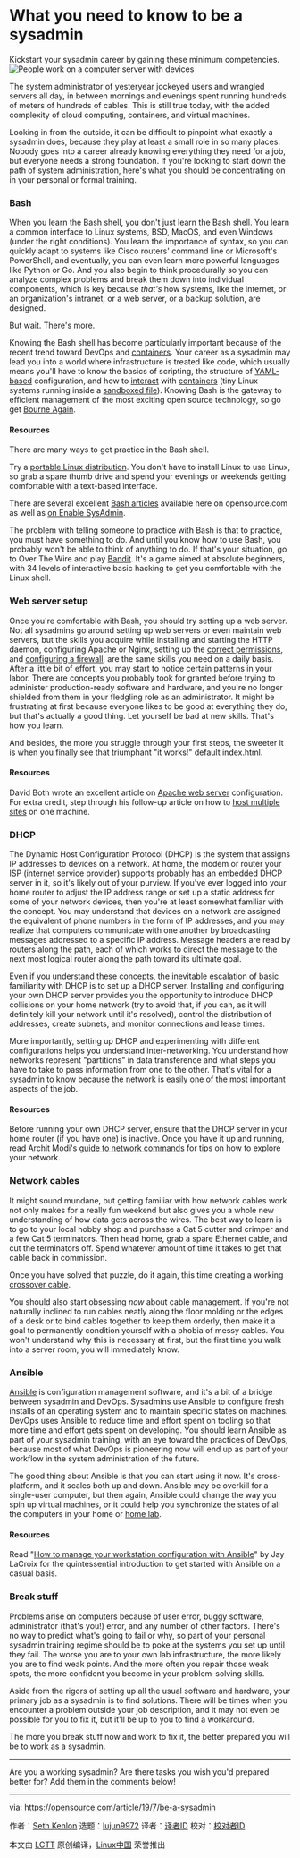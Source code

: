 [#]: collector: (lujun9972)
[#]: translator: ( )
[#]: reviewer: ( )
[#]: publisher: ( )
[#]: url: ( )
[#]: subject: (What you need to know to be a sysadmin)
[#]: via: (https://opensource.com/article/19/7/be-a-sysadmin)
[#]: author: (Seth Kenlon https://opensource.com/users/sethhttps://opensource.com/users/marcobravohttps://opensource.com/users/kimvila)

What you need to know to be a sysadmin
======
Kickstart your sysadmin career by gaining these minimum competencies.
![People work on a computer server with devices][1]

The system administrator of yesteryear jockeyed users and wrangled servers all day, in between mornings and evenings spent running hundreds of meters of hundreds of cables. This is still true today, with the added complexity of cloud computing, containers, and virtual machines.

Looking in from the outside, it can be difficult to pinpoint what exactly a sysadmin does, because they play at least a small role in so many places. Nobody goes into a career already knowing everything they need for a job, but everyone needs a strong foundation. If you're looking to start down the path of system administration, here's what you should be concentrating on in your personal or formal training.

### Bash

When you learn the Bash shell, you don't just learn the Bash shell. You learn a common interface to Linux systems, BSD, MacOS, and even Windows (under the right conditions). You learn the importance of syntax, so you can quickly adapt to systems like Cisco routers' command line or Microsoft's PowerShell, and eventually, you can even learn more powerful languages like Python or Go. And you also begin to think procedurally so you can analyze complex problems and break them down into individual components, which is key because _that's_ how systems, like the internet, or an organization's intranet, or a web server, or a backup solution, are designed.

But wait. There's more.

Knowing the Bash shell has become particularly important because of the recent trend toward DevOps and [containers][2]. Your career as a sysadmin may lead you into a world where infrastructure is treated like code, which usually means you'll have to know the basics of scripting, the structure of [YAML-based][3] configuration, and how to [interact][4] with [containers][5] (tiny Linux systems running inside a [sandboxed file][6]). Knowing Bash is the gateway to efficient management of the most exciting open source technology, so go get [Bourne Again][7].

#### Resources

There are many ways to get practice in the Bash shell.

Try a [portable Linux distribution][8]. You don't have to install Linux to use Linux, so grab a spare thumb drive and spend your evenings or weekends getting comfortable with a text-based interface.

There are several excellent [Bash articles][9] available here on opensource.com as well as [on Enable SysAdmin][10].

The problem with telling someone to practice with Bash is that to practice, you must have something to do. And until you know how to use Bash, you probably won't be able to think of anything to do. If that's your situation, go to Over The Wire and play [Bandit][11]. It's a game aimed at absolute beginners, with 34 levels of interactive basic hacking to get you comfortable with the Linux shell.

### Web server setup

Once you're comfortable with Bash, you should try setting up a web server. Not all sysadmins go around setting up web servers or even maintain web servers, but the skills you acquire while installing and starting the HTTP daemon, configuring Apache or Nginx, setting up the [correct permissions][12], and [configuring a firewall][13], are the same skills you need on a daily basis. After a little bit of effort, you may start to notice certain patterns in your labor. There are concepts you probably took for granted before trying to administer production-ready software and hardware, and you're no longer shielded from them in your fledgling role as an administrator. It might be frustrating at first because everyone likes to be good at everything they do, but that's actually a good thing. Let yourself be bad at new skills. That's how you learn.

And besides, the more you struggle through your first steps, the sweeter it is when you finally see that triumphant "it works!" default index.html.

#### Resources

David Both wrote an excellent article on [Apache web server][14] configuration. For extra credit, step through his follow-up article on how to [host multiple sites][15] on one machine.

### DHCP

The Dynamic Host Configuration Protocol (DHCP) is the system that assigns IP addresses to devices on a network. At home, the modem or router your ISP (internet service provider) supports probably has an embedded DHCP server in it, so it's likely out of your purview. If you've ever logged into your home router to adjust the IP address range or set up a static address for some of your network devices, then you're at least somewhat familiar with the concept. You may understand that devices on a network are assigned the equivalent of phone numbers in the form of IP addresses, and you may realize that computers communicate with one another by broadcasting messages addressed to a specific IP address. Message headers are read by routers along the path, each of which works to direct the message to the next most logical router along the path toward its ultimate goal.

Even if you understand these concepts, the inevitable escalation of basic familiarity with DHCP is to set up a DHCP server. Installing and configuring your own DHCP server provides you the opportunity to introduce DHCP collisions on your home network (try to avoid that, if you can, as it will definitely kill your network until it's resolved), control the distribution of addresses, create subnets, and monitor connections and lease times.

More importantly, setting up DHCP and experimenting with different configurations helps you understand inter-networking. You understand how networks represent "partitions" in data transference and what steps you have to take to pass information from one to the other. That's vital for a sysadmin to know because the network is easily one of the most important aspects of the job.

#### Resources

Before running your own DHCP server, ensure that the DHCP server in your home router (if you have one) is inactive. Once you have it up and running, read Archit Modi's [guide to network commands][16] for tips on how to explore your network.

### Network cables

It might sound mundane, but getting familiar with how network cables work not only makes for a really fun weekend but also gives you a whole new understanding of how data gets across the wires. The best way to learn is to go to your local hobby shop and purchase a Cat 5 cutter and crimper and a few Cat 5 terminators. Then head home, grab a spare Ethernet cable, and cut the terminators off. Spend whatever amount of time it takes to get that cable back in commission.

Once you have solved that puzzle, do it again, this time creating a working [crossover cable][17].

You should also start obsessing _now_ about cable management. If you're not naturally inclined to run cables neatly along the floor molding or the edges of a desk or to bind cables together to keep them orderly, then make it a goal to permanently condition yourself with a phobia of messy cables. You won't understand why this is necessary at first, but the first time you walk into a server room, you will immediately know.

### Ansible

[Ansible][18] is configuration management software, and it's a bit of a bridge between sysadmin and DevOps. Sysadmins use Ansible to configure fresh installs of an operating system and to maintain specific states on machines. DevOps uses Ansible to reduce time and effort spent on tooling so that more time and effort gets spent on developing. You should learn Ansible as part of your sysadmin training, with an eye toward the practices of DevOps, because most of what DevOps is pioneering now will end up as part of your workflow in the system administration of the future.

The good thing about Ansible is that you can start using it now. It's cross-platform, and it scales both up and down. Ansible may be overkill for a single-user computer, but then again, Ansible could change the way you spin up virtual machines, or it could help you synchronize the states of all the computers in your home or [home lab][19].

#### Resources

Read "[How to manage your workstation configuration with Ansible][20]" by Jay LaCroix for the quintessential introduction to get started with Ansible on a casual basis.

### Break stuff

Problems arise on computers because of user error, buggy software, administrator (that's you!) error, and any number of other factors. There's no way to predict what's going to fail or why, so part of your personal sysadmin training regime should be to poke at the systems you set up until they fail. The worse you are to your own lab infrastructure, the more likely you are to find weak points. And the more often you repair those weak spots, the more confident you become in your problem-solving skills.

Aside from the rigors of setting up all the usual software and hardware, your primary job as a sysadmin is to find solutions. There will be times when you encounter a problem outside your job description, and it may not even be possible for you to fix it, but it'll be up to you to find a workaround.

The more you break stuff now and work to fix it, the better prepared you will be to work as a sysadmin.

* * *

Are you a working sysadmin? Are there tasks you wish you'd prepared better for? Add them in the comments below!

--------------------------------------------------------------------------------

via: https://opensource.com/article/19/7/be-a-sysadmin

作者：[Seth Kenlon][a]
选题：[lujun9972][b]
译者：[译者ID](https://github.com/译者ID)
校对：[校对者ID](https://github.com/校对者ID)

本文由 [LCTT](https://github.com/LCTT/TranslateProject) 原创编译，[Linux中国](https://linux.cn/) 荣誉推出

[a]: https://opensource.com/users/sethhttps://opensource.com/users/marcobravohttps://opensource.com/users/kimvila
[b]: https://github.com/lujun9972
[1]: https://opensource.com/sites/default/files/styles/image-full-size/public/lead-images/rh_003499_01_linux11x_cc.png?itok=XMDOouJR (People work on a computer server with devices)
[2]: https://opensource.com/article/19/6/kubernetes-dump-truck
[3]: https://www.redhat.com/sysadmin/yaml-tips
[4]: https://opensource.com/article/19/6/how-ssh-running-container
[5]: https://opensource.com/resources/what-are-linux-containers
[6]: https://opensource.com/article/18/11/behind-scenes-linux-containers
[7]: https://opensource.com/article/18/7/admin-guide-bash
[8]: https://opensource.com/article/19/6/linux-distros-to-try
[9]: https://opensource.com/tags/bash
[10]: https://www.redhat.com/sysadmin/managing-files-linux-terminal
[11]: http://overthewire.org/wargames/bandit
[12]: https://opensource.com/article/19/6/understanding-linux-permissions
[13]: https://www.redhat.com/sysadmin/secure-linux-network-firewall-cmd
[14]: https://opensource.com/article/18/2/how-configure-apache-web-server
[15]: https://opensource.com/article/18/3/configuring-multiple-web-sites-apache
[16]: https://opensource.com/article/18/7/sysadmin-guide-networking-commands
[17]: https://en.wikipedia.org/wiki/Ethernet_crossover_cable
[18]: https://opensource.com/sitewide-search?search_api_views_fulltext=ansible
[19]: https://opensource.com/article/19/6/create-centos-homelab-hour
[20]: https://opensource.com/article/18/3/manage-workstation-ansible

